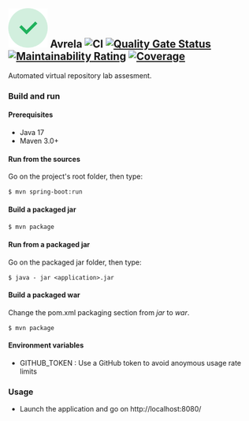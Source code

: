 ## <img src="project-misc/check-logo.svg" width="80" height="80">  Avrela ![CI](https://github.com/lfx1001/avrela/actions/workflows/ci-pipeline.yml/badge.svg) [![Quality Gate Status](https://sonarcloud.io/api/project_badges/measure?project=lfx1001_avrela&metric=alert_status)](https://sonarcloud.io/summary/new_code?id=lfx1001_avrela) [![Maintainability Rating](https://sonarcloud.io/api/project_badges/measure?project=lfx1001_avrela&metric=sqale_rating)](https://sonarcloud.io/summary/new_code?id=lfx1001_avrela) [![Coverage](https://sonarcloud.io/api/project_badges/measure?project=lfx1001_avrela&metric=coverage)](https://sonarcloud.io/summary/new_code?id=lfx1001_avrela)

Automated virtual repository lab assesment.

### Build and run

#### Prerequisites

- Java 17
- Maven 3.0+

#### Run from the sources

Go on the project's root folder, then type:

    $ mvn spring-boot:run 

#### Build a packaged jar

    $ mvn package 

#### Run from a packaged jar

Go on the packaged jar folder, then type:

    $ java - jar <application>.jar 

#### Build a packaged war

Change the pom.xml packaging section from *jar* to *war*.

    $ mvn package 

#### Environment variables

- GITHUB_TOKEN : Use a GitHub token to avoid anoymous usage rate limits

### Usage

- Launch the application and go on http://localhost:8080/


